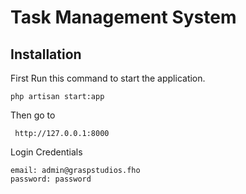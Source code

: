 # Task Management System

## Installation

First Run this command to start the application.

```
php artisan start:app
```

Then go to

```
 http://127.0.0.1:8000
```

Login Credentials

```
email: admin@graspstudios.fho
password: password
```
